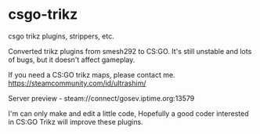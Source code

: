 # csgo-trikz
csgo trikz plugins, strippers, etc.

Converted trikz plugins from smesh292 to CS:GO.
It's still unstable and lots of bugs, but it doesn't affect gameplay.

If you need a CS:GO trikz maps, please contact me.
https://steamcommunity.com/id/ultrashim/

Server preview - steam://connect/gosev.iptime.org:13579

I'm can only make and edit a little code, Hopefully a good coder interested in CS:GO Trikz will improve these plugins.
